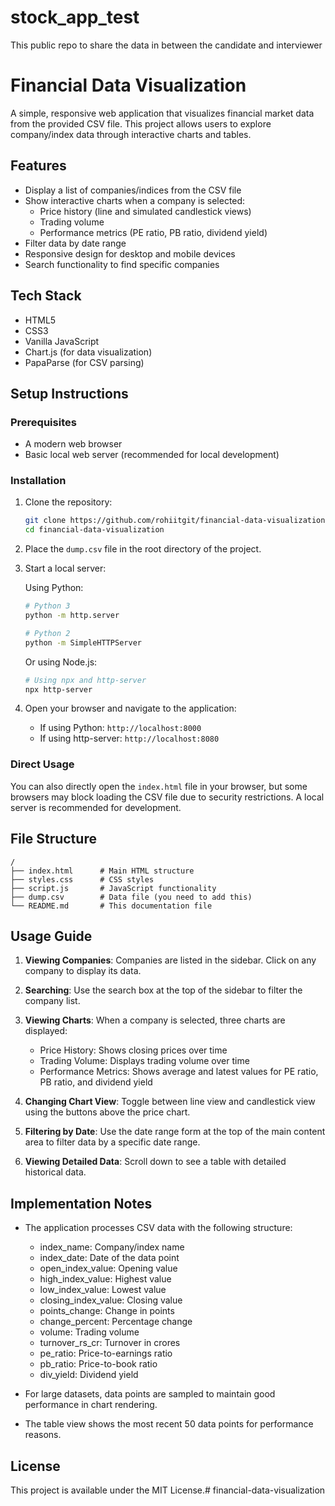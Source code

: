 # stock_app_test
This public repo to share the data in between the candidate and interviewer 

# Financial Data Visualization

A simple, responsive web application that visualizes financial market data from the provided CSV file. This project allows users to explore company/index data through interactive charts and tables.

## Features

- Display a list of companies/indices from the CSV file
- Show interactive charts when a company is selected:
  - Price history (line and simulated candlestick views)
  - Trading volume
  - Performance metrics (PE ratio, PB ratio, dividend yield)
- Filter data by date range
- Responsive design for desktop and mobile devices
- Search functionality to find specific companies

## Tech Stack

- HTML5
- CSS3
- Vanilla JavaScript
- Chart.js (for data visualization)
- PapaParse (for CSV parsing)

## Setup Instructions

### Prerequisites
- A modern web browser
- Basic local web server (recommended for local development)

### Installation

1. Clone the repository:
   ```bash
   git clone https://github.com/rohiitgit/financial-data-visualization.git
   cd financial-data-visualization
   ```

2. Place the `dump.csv` file in the root directory of the project.

3. Start a local server:
   
   Using Python:
   ```bash
   # Python 3
   python -m http.server
   
   # Python 2
   python -m SimpleHTTPServer
   ```
   
   Or using Node.js:
   ```bash
   # Using npx and http-server
   npx http-server
   ```

4. Open your browser and navigate to the application:
   - If using Python: `http://localhost:8000`
   - If using http-server: `http://localhost:8080`

### Direct Usage

You can also directly open the `index.html` file in your browser, but some browsers may block loading the CSV file due to security restrictions. A local server is recommended for development.

## File Structure

```
/
├── index.html      # Main HTML structure
├── styles.css      # CSS styles
├── script.js       # JavaScript functionality
├── dump.csv        # Data file (you need to add this)
└── README.md       # This documentation file
```

## Usage Guide

1. **Viewing Companies**: Companies are listed in the sidebar. Click on any company to display its data.

2. **Searching**: Use the search box at the top of the sidebar to filter the company list.

3. **Viewing Charts**: When a company is selected, three charts are displayed:
   - Price History: Shows closing prices over time
   - Trading Volume: Displays trading volume over time
   - Performance Metrics: Shows average and latest values for PE ratio, PB ratio, and dividend yield

4. **Changing Chart View**: Toggle between line view and candlestick view using the buttons above the price chart.

5. **Filtering by Date**: Use the date range form at the top of the main content area to filter data by a specific date range.

6. **Viewing Detailed Data**: Scroll down to see a table with detailed historical data.

## Implementation Notes

- The application processes CSV data with the following structure:
  - index_name: Company/index name
  - index_date: Date of the data point
  - open_index_value: Opening value
  - high_index_value: Highest value
  - low_index_value: Lowest value
  - closing_index_value: Closing value
  - points_change: Change in points
  - change_percent: Percentage change
  - volume: Trading volume
  - turnover_rs_cr: Turnover in crores
  - pe_ratio: Price-to-earnings ratio
  - pb_ratio: Price-to-book ratio
  - div_yield: Dividend yield

- For large datasets, data points are sampled to maintain good performance in chart rendering.
- The table view shows the most recent 50 data points for performance reasons.

## License

This project is available under the MIT License.# financial-data-visualization
